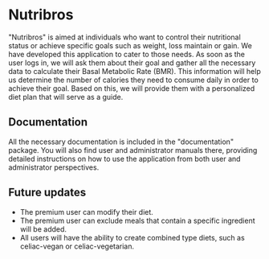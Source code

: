 # Nutribros
"Nutribros" is aimed at individuals who want to control their nutritional status or achieve specific goals such as weight, loss maintain or gain. We have developed this application to cater to those needs. As soon as the user logs in, we will ask them about their goal and gather all the necessary data to calculate their Basal Metabolic Rate (BMR). This information will help us determine the number of calories they need to consume daily in order to achieve their goal. Based on this, we will provide them with a personalized diet plan that will serve as a guide.

## Documentation
All the necessary documentation is included in the "documentation" package. You will also find user and administrator manuals there, providing detailed instructions on how to use the application from both user and administrator perspectives.

## Future updates
- The premium user can modify their diet.
- The premium user can exclude meals that contain a specific ingredient will be added.
- All users will have the ability to create combined type diets, such as celiac-vegan or celiac-vegetarian. 